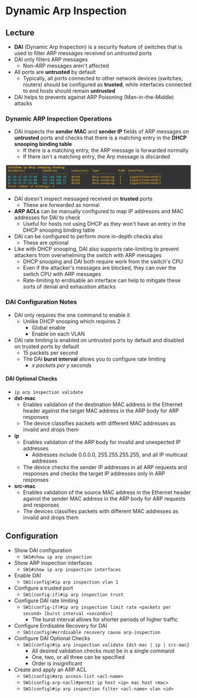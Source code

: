 # Dynamic Arp Inspection

## Lecture

- **DAI** (Dynamic Arp Inspection) is a security feature of switches that is used to filter ARP messages received on *untrusted* ports
- DAI only filters ARP messages
  - Non-ARP messages aren't affected
- All ports are **untrusted** by default
  - Typically, all ports connected to other network devices (switches, routers) should be configured as **trusted**, while interfaces connected to end hosts should remain **untrusted**
- DAI helps to prevents against ARP Poisoning (Man-in-the-Middle) attacks

### Dynamic ARP Inspection Operations

- DAI inspects the **sender MAC** and **sender IP** fields of ARP messages on **untrusted** ports and checks that there is a matching entry in the **DHCP snooping binding table**
  - If there is a matching entry, the ARP message is forwarded normally
  - If there isn't a matching entry, the Arp message is discarded

![DAI Checking the DHCP Snooping Binding Table](./images/dai_inspect_mac_ip.png)

- DAI doesn't inspect messaged received on **trusted** ports
  - These are forwarded as normal
- **ARP ACLs** can be manually configured to map IP addresses and MAC addresses for DAI to check
  - Useful for hosts not using DHCP as they won't have an entry in the DHCP snooping binding table
- DAI can be configured to perform more in-depth checks also
  - These are optional
- Like with DHCP snooping, DAI also supports rate-limiting to prevent attackers from overwhelming the switch with ARP messages
  - DHCP snooping and DAI both require work from the switch's CPU
  - Even if the attacker's messages are blocked, they can over the switch CPU with ARP messages
  - Rate-limiting to errdisable an interface can help to mitigate these sorts of denial and exhaustion attacks
  
### DAI Configuration Notes

- DAI only requires the one command to enable it
  - Unlike DHCP snooping which requires 2
    - Global enable
    - Enable on each VLAN
- DAI rate limiting is enabled on untrusted ports by default and disabled on trusted ports by default
  - 15 packets per second
  - The DAI **burst interval** allows you to configure rate limiting
    - $x$ *packets per* $y$ *seconds*

#### DAI Optional Checks

- `ip arp inspection validate`
- **dst-mac**
  - Enables validation of the destination MAC address in the Ethernet header against the target MAC address in the ARP body for ARP responses
  - The device classifies packets with different MAC addresses as invalid and drops them
- **ip**
  - Enables validation of the ARP body for invalid and unexpected IP addresses
    - Addresses include 0.0.0.0, 255.255.255.255, and all IP multicast addresses
  - The device checks the sender IP addresses in all ARP requests and responses and checks the target IP addresses only in ARP responses
- **src-mac**
  - Enables validation of the source MAC address in the Ethernet header against the sender MAC address in the ARP body for ARP requests and responses
  - The devices classifies packets with different MAC addresses as invalid and drops them

## Configuration

- Show DAI configuration
  - `SW1#show ip arp inspection`
- Show ARP inspection interfaces
  - `SW1#show ip arp inspection interfaces`
- Enable DAI
  - `SW1(config)#ip arp inspection vlan 1`
- Configure a trusted port
  - `SW1(config-if)#ip arp inspection trust`
- Configure DAI rate limiting
  - `SW1(config-if)#ip arp inspection limit rate <packets per second> [burst interval <seconds>]`
    - The burst interval allows for shorter periods of higher traffic
- Configure Errdisable Recovery for DAI
  - `SW1(config)#errdisable recovery cause arp-inspection`
- Configure DAI Optional Checks
  - `SW1(config)#ip arp inspection validate {dst-mac | ip | src-mac}`
    - All desired validation checks must be in a single command
    - One, two, or all three can be specified
    - Order is insignificant
- Create and apply an ARP ACL
  - `SW1(config)#arp access-list <acl-name>`
  - `SW1(config-arp-nacl)#permit ip host <ip> mac host <mac>`
  - `SW1(config)#ip arp inspection filter <acl-name> vlan <id>`
